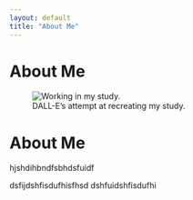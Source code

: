 ```yaml
---
layout: default
title: "About Me"
---
```


# About Me
<figure class="align-center">
  <img src="{{ '/images/me-study-forest-wide.webp' | absolute_url }}" alt="Working in my study.">
  <figcaption>DALL-E’s attempt at recreating my study.</figcaption>
</figure> 

# About Me
hjshdihbndfsbhdsfuidf

dsfijdshfisdufhisfhsd
dshfuidshfisdufhi
